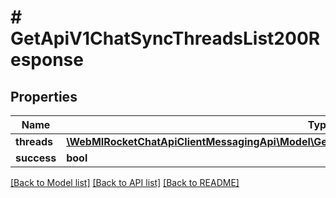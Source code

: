 # # GetApiV1ChatSyncThreadsList200Response

## Properties

Name | Type | Description | Notes
------------ | ------------- | ------------- | -------------
**threads** | [**\WebMIRocketChatApiClientMessagingApi\Model\GetApiV1ChatSyncThreadsList200ResponseThreads**](GetApiV1ChatSyncThreadsList200ResponseThreads.md) |  | [optional]
**success** | **bool** |  | [optional]

[[Back to Model list]](../../README.md#models) [[Back to API list]](../../README.md#endpoints) [[Back to README]](../../README.md)
